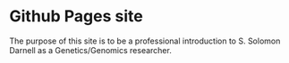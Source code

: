 # Github Pages site

The purpose of this site is to be a professional introduction to S. Solomon Darnell as a Genetics/Genomics researcher.

